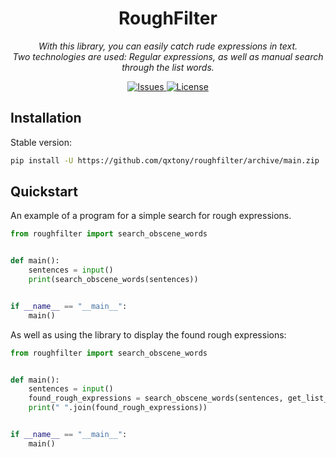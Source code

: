 <h1 align="center" name="name">RoughFilter</h1>
<p align="center">
    <em>
        With this library, you can easily catch rude expressions in text.<br>
        Two technologies are used: Regular expressions, as well as manual search through the list words.
    </em>
</p>

<p align="center">
    <a href="https://github.com/qxtony/roughfilter/issues">
        <img src="https://img.shields.io/github/issues/qxtony/roughfilter" alt="Issues">
    </a>
    <a href="https://github.com/qxtony/roughfilter/blob/main/LICENSE">
        <img src="https://img.shields.io/github/license/qxtony/roughfilter.svg" alt="License">
    </a>
</p>

## Installation

Stable version:

```bash
pip install -U https://github.com/qxtony/roughfilter/archive/main.zip
```
## Quickstart
An example of a program for a simple search for rough expressions.

```python
from roughfilter import search_obscene_words


def main():
    sentences = input()
    print(search_obscene_words(sentences))


if __name__ == "__main__":
    main()

```


As well as using the library to display the found rough expressions:
```python
from roughfilter import search_obscene_words


def main():
    sentences = input()
    found_rough_expressions = search_obscene_words(sentences, get_list_words=True)
    print(" ".join(found_rough_expressions))


if __name__ == "__main__":
    main()

```
